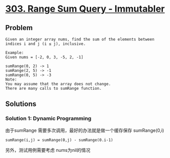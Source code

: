 # [303. Range Sum Query - Immutabler](https://leetcode.com/problems/range-sum-query-immutable/)
## Problem
```
Given an integer array nums, find the sum of the elements between indices i and j (i ≤ j), inclusive.

Example:
Given nums = [-2, 0, 3, -5, 2, -1]

sumRange(0, 2) -> 1
sumRange(2, 5) -> -1
sumRange(0, 5) -> -3
Note:
You may assume that the array does not change.
There are many calls to sumRange function.
```
## Solutions
### Solution 1: Dynamic Programming
由于sumRange 需要多次调用，最好的办法就是做一个缓存保存 sumRange(0,i)
```
sumRange(i,j) = sumRange(0,j) - sumRange(0.i-1)
```
另外，测试用例需要考虑 nums为nil的情况